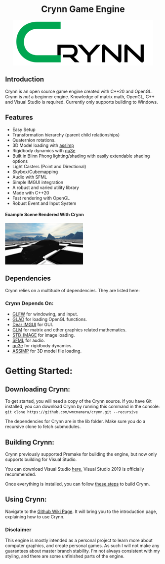 <h1 align="center">Crynn Game Engine</h1>
   <p align="center">
  <img src="CrynnSmall.png" alt="Crynn Logo">
</p>

## Introduction
   Crynn is an open source game engine created with C++20 and OpenGL. Crynn is *not* a beginner engine. Knowledge of matrix math, OpenGL, C++ and Visual Studio is required.
   Currently only supports building to Windows.

## Features
- Easy Setup
- Transformation hierarchy (parent child relationships)
- Quaternion rotations.
- 3D Model loading with [assimp](https://assimp.org/)
- Rigidbody dynamics with [qu3e](https://github.com/RandyGaul/qu3e)
- Built in Blinn Phong lighting/shading with easily extendable shading options
- Light Casters (Point and Directional)
- Skybox/Cubemapping
- Audio with SFML
- Simple IMGUI integration
- A robust and varied utility library
- Made with C++20
- Fast rendering with OpenGL
- Robust Event and Input System

#### Example Scene Rendered With Crynn

<p align="left" width="100%">
    <img width="50%" src="crynn_showcase.PNG"> 
</p>

## Dependencies
Crynn relies on a multitude of dependencies. They are listed here:

### Crynn Depends On:	

- [GLFW](https://www.glfw.org/) for windowing, and input.
- [GLAD](https://github.com/Dav1dde/glad) for loading OpenGL functions.
- [Dear IMGUI](https://github.com/ocornut/imguiDear) for GUI.
- [GLM](https://glm.g-truc.net/0.9.8/index.html) for matrix and other graphics related mathematics.
- [STB_IMAGE](https://github.com/nothings/stb) for image loading.
- [SFML](https://github.com/SFML/sfml) for audio.
- [qu3e](https://github.com/RandyGaul/qu3e) for rigidbody dynamics.
- [ASSIMP](https://assimp.org/) for 3D model file loading.

# Getting Started:
## Downloading Crynn:
To get started, you will need a copy of the Crynn source. If you have Git installed, you can download Crynn by running this command in the console:
`git clone https://github.com/wmcnamara/crynn.git --recursive`

The dependencies for Crynn are in the lib folder. Make sure you do a recursive clone to fetch submodules.

## Building Crynn:
Crynn previously supported Premake for building the engine, but now only supports building for Visual Studio.

You can download Visual Studio [here.](https://visualstudio.microsoft.com/downloads/)
Visual Studio 2019 is officially recommended.

Once everything is installed, you can follow [these steps](https://github.com/wmcnamara/crynn/wiki/Building-In-Crynn) to build Crynn.

## Using Crynn:
Navigate to the [Github Wiki Page](https://github.com/wmcnamara/crynn/wiki). It will bring you to the introduction page, explaining how to use Crynn.

### Disclaimer
This engine is mostly intended as a personal project to learn more about computer graphics, and create personal games. As such I will not make any guarantees about master branch stability. I'm not always consistent with my styling, and there are some unfinished parts of the engine.
